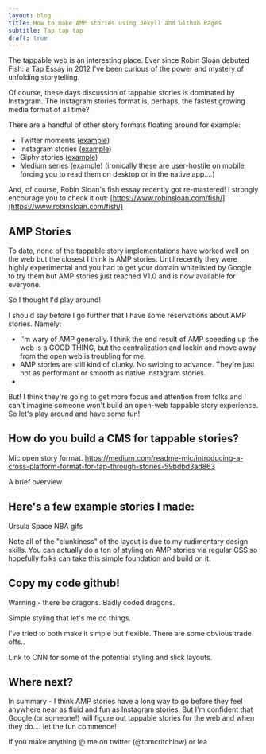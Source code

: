 ```yaml
---
layout: blog
title: How to make AMP stories using Jekyll and Github Pages
subtitle: Tap tap tap
draft: true
---
```


The tappable web is an interesting place. Ever since Robin Sloan debuted Fish: a Tap Essay in 2012 I've been curious of the power and mystery of unfolding storytelling.

Of course, these days discussion of tappable stories is dominated by Instagram. The Instagram stories format is, perhaps, the fastest growing media format of all time?

There are a handful of other story formats floating around for example:

- Twitter moments ([example](https://twitter.com/i/moments/1034070233189892096?lang=en))
- Instagram stories ([example](https://www.instagram.com/stories/highlights/17907535984221261/))
- Giphy stories ([example](https://giphy.com/stories/cat-puns-1579651e-a258))
- Medium series ([example](https://medium.com/series/the-best-story-in-global-health-d5442f7aee12)) (ironically these are user-hostile on mobile forcing you to read them on desktop or in the native app....)

And, of course, Robin Sloan's fish essay recently got re-mastered! I strongly encourage you to check it out: [https://www.robinsloan.com/fish/](https://www.robinsloan.com/fish/)

## AMP Stories

To date, none of the tappable story implementations have worked well on the web but the closest I think is AMP stories. Until recently they were highly experimental and you had to get your domain whitelisted by Google to try them but AMP stories just reached V1.0 and is now available for everyone.

So I thought I'd play around!

I should say before I go further that I have some reservations about AMP stories. Namely:

- I'm wary of AMP generally. I think the end result of AMP speeding up the web is a GOOD THING, but the centralization and lockin and move away from the open web is troubling for me.
- AMP stories are still kind of clunky. No swiping to advance. They're just not as performant or smooth as native Instagram stories.
- 

But! I think they're going to get more focus and attention from folks and I can't imagine someone won't build an open-web tappable story experience. So let's play around and have some fun!

## How do you build a CMS for tappable stories?

Mic open story format.
https://medium.com/readme-mic/introducing-a-cross-platform-format-for-tap-through-stories-59bdbd3ad863

A brief overview





## Here's a few example stories I made:

Ursula
Space
NBA gifs

Note all of the "clunkiness" of the layout is due to my rudimentary design skills. You can actually do a ton of styling on AMP stories via regular CSS so hopefully folks can take this simple foundation and build on it.

## Copy my code github!

Warning - there be dragons. Badly coded dragons. 

Simple styling that let's me do things.

I've tried to both make it simple but flexible. There are some obvious trade offs..

Link to CNN for some of the potential styling and slick layouts.

## Where next?

In summary - I think AMP stories have a long way to go before they feel anywhere near as fluid and fun as Instagram stories. But I'm confident that Google (or someone!) will figure out tappable stories for the web and when they do.... let the fun commence!

If you make anything 
@ me on twitter (@tomcritchlow) or lea